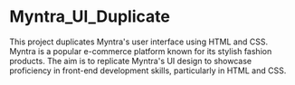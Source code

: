 # Myntra_UI_Duplicate
This project duplicates Myntra's user interface using HTML and CSS. Myntra is a popular e-commerce platform known for its stylish fashion products. The aim is to replicate Myntra's UI design to showcase proficiency in front-end development skills, particularly in HTML and CSS.
